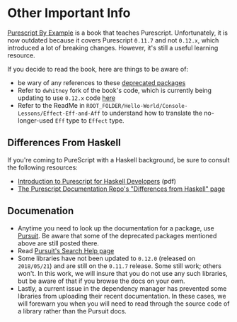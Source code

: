# Other Important Info

[Purescript By Example](https://leanpub.com/purescript/read#) is a book that teaches Purescript. Unfortunately, it is now outdated because it covers Purescript `0.11.7` and not `0.12.x`, which introduced a lot of breaking changes. However, it's still a useful learning resource.

If you decide to read the book, here are things to be aware of:
- be wary of any references to these [deprecated packages](https://github.com/purescript-deprecated)
- Refer to `dwhitney` fork of the book's code, which is currently being updating to use `0.12.x` code [here](https://github.com/dwhitney/purescript-book/tree/0.12)
- Refer to the ReadMe in `ROOT_FOLDER/Hello-World/Console-Lessons/Effect-Eff-and-Aff` to understand how to translate the no-longer-used `Eff` type to `Effect` type.

## Differences From Haskell

If you're coming to PureScript with a Haskell background, be sure to consult the following resources:
- [Introduction to Purescript for Haskell Developers](http://code.adriansieber.com/adrian/adriansieber-com/src/branch/master/posts/_2018-11-01_introduction_to_purescript_for_haskell_developers/main.pdf) (pdf) 
- [The Purescript Documentation Repo's "Differences from Haskell" page](https://github.com/purescript/documentation/blob/master/language/Differences-from-Haskell.md)

## Documenation

- Anytime you need to look up the documentation for a package, use [Pursuit](http://pursuit.purescript.org/). Be aware that some of the deprecated packages mentioned above are still posted there.
- Read [Pursuit's Search Help page](https://pursuit.purescript.org/help/users#searching)
- Some libraries have not been updated to `0.12.0` (released on `2018/05/21`) and are still on the `0.11.7` release. Some still work; others won't. In this work, we will insure that you do not use any such libraries, but be aware of that if you browse the docs on your own.
- Lastly, a current issue in the dependency manager has prevented some libraries from uploading their recent documentation. In these cases, we will forewarn you when you will need to read through the source code of a library rather than the Pursuit docs.
